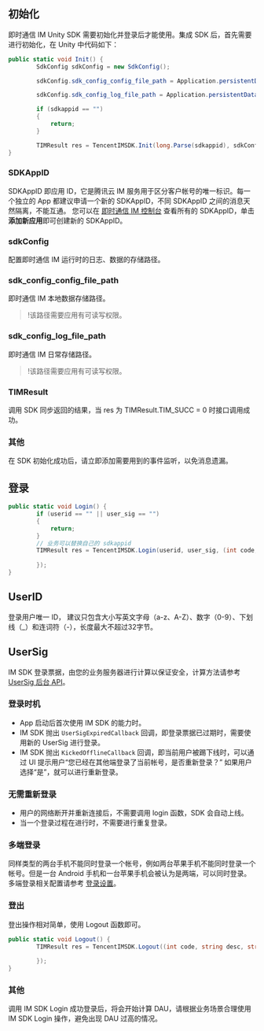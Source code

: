 ## 初始化

即时通信 IM Unity SDK 需要初始化并登录后才能使用。集成 SDK 后，首先需要进行初始化，在 Unity 中代码如下：

```c#
public static void Init() {
        SdkConfig sdkConfig = new SdkConfig();

        sdkConfig.sdk_config_config_file_path = Application.persistentDataPath + "/TIM-Config";

        sdkConfig.sdk_config_log_file_path = Application.persistentDataPath + "/TIM-Log";

        if (sdkappid == "")
        {
            return;
        }

        TIMResult res = TencentIMSDK.Init(long.Parse(sdkappid), sdkConfig);
}
```

### SDKAppID

SDKAppID 即应用 ID，它是腾讯云 IM 服务用于区分客户帐号的唯一标识。每一个独立的 App 都建议申请一个新的 SDKAppID，不同 SDKAppID 之间的消息天然隔离，不能互通。
您可以在 [即时通信 IM 控制台](https://console.cloud.tencent.com/im) 查看所有的 SDKAppID，单击**添加新应用**即可创建新的 SDKAppID。

### sdkConfig

配置即时通信 IM 运行时的日志、数据的存储路径。

### sdk_config_config_file_path

即时通信 IM 本地数据存储路径。
>!该路径需要应用有可读写权限。

### sdk_config_log_file_path

即时通信 IM 日常存储路径。
>!该路径需要应用有可读写权限。

### TIMResult

调用 SDK 同步返回的结果，当 res 为 TIMResult.TIM_SUCC = 0 时接口调用成功。

### 其他

在 SDK 初始化成功后，请立即添加需要用到的事件监听，以免消息遗漏。

## 登录

```c#
public static void Login() {
        if (userid == "" || user_sig == "")
        {
            return;
        }
        // 业务可以替换自己的 sdkappid
        TIMResult res = TencentIMSDK.Login(userid, user_sig, (int code, string desc, string json_param, string user_data)=>{
          
        });
}
```

## UserID

登录用户唯一 ID， 建议只包含大小写英文字母（a-z、A-Z）、数字（0-9）、下划线（_）和连词符（-），长度最大不超过32字节。

## UserSig

IM SDK 登录票据，由您的业务服务器进行计算以保证安全，计算方法请参考 [UserSig 后台 API](https://cloud.tencent.com/document/product/269/32688)。

### 登录时机

- App 启动后首次使用 IM SDK 的能力时。
- IM SDK 抛出 `UserSigExpiredCallback` 回调，即登录票据已过期时，需要使用新的 UserSig 进行登录。
- IM SDK 抛出 `KickedOfflineCallback` 回调，即当前用户被踢下线时，可以通过 UI 提示用户“您已经在其他端登录了当前帐号，是否重新登录？” 如果用户选择“是”，就可以进行重新登录。

### 无需重新登录

- 用户的网络断开并重新连接后，不需要调用 login 函数，SDK 会自动上线。
- 当一个登录过程在进行时，不需要进行重复登录。

### 多端登录

同样类型的两台手机不能同时登录一个帐号，例如两台苹果手机不能同时登录一个帐号。但是一台 Android 手机和一台苹果手机会被认为是两端，可以同时登录。多端登录相关配置请参考 [登录设置](https://cloud.tencent.com/document/product/269/38656#.E7.99.BB.E5.BD.95.E8.AE.BE.E7.BD.AE)。

### 登出

登出操作相对简单，使用 Logout 函数即可。

```c#
public static void Logout() {
        TIMResult res = TencentIMSDK.Logout((int code, string desc, string json_param, string user_data)=>{
        
        });
}
```



### 其他

调用 IM SDK Login 成功登录后，将会开始计算 DAU，请根据业务场景合理使用 IM SDK Login 操作，避免出现 DAU 过高的情况。
